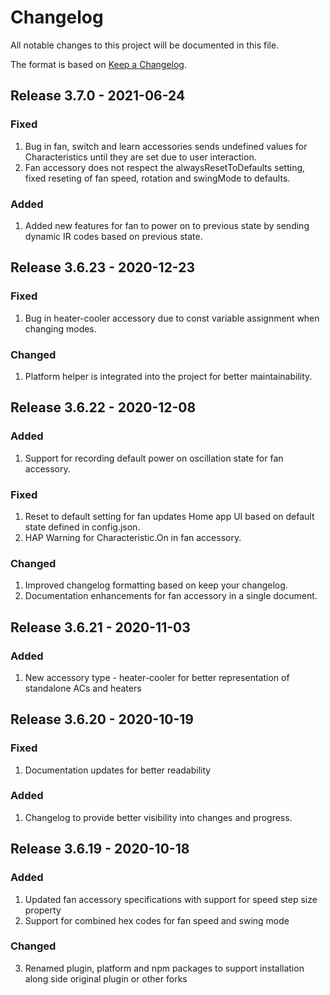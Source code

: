 # Changelog
All notable changes to this project will be documented in this file.

The format is based on [Keep a Changelog](https://keepachangelog.com/en/1.0.0/).

## Release 3.7.0 - 2021-06-24
### Fixed
1. Bug in fan, switch and learn accessories sends undefined values for Characteristics until they are set due to user interaction.
2. Fan accessory does not respect the alwaysResetToDefaults setting, fixed reseting of fan speed, rotation and swingMode to defaults.

### Added
1. Added new features for fan to power on to previous state by sending dynamic IR codes based on previous state.

## Release 3.6.23 - 2020-12-23
### Fixed
1. Bug in heater-cooler accessory due to const variable assignment when changing modes.

### Changed
1. Platform helper is integrated into the project for better maintainability.

## Release 3.6.22 - 2020-12-08
### Added
1. Support for recording default power on oscillation state for fan accessory.

### Fixed
1. Reset to default setting for fan updates Home app UI based on default state defined in config.json.
2. HAP Warning for Characteristic.On in fan accessory.

### Changed
1. Improved changelog formatting based on keep your changelog.
2. Documentation enhancements for fan accessory in a single document.

## Release 3.6.21 - 2020-11-03
### Added
1. New accessory type - heater-cooler for better representation of standalone ACs and heaters

## Release 3.6.20 - 2020-10-19
### Fixed
1. Documentation updates for better readability
### Added
1. Changelog to provide better visibility into changes and progress.

## Release 3.6.19 - 2020-10-18
### Added
1. Updated fan accessory specifications with support for speed step size property
2. Support for combined hex codes for fan speed and swing mode

### Changed
3. Renamed plugin, platform and npm packages to support installation along side original plugin or other forks
